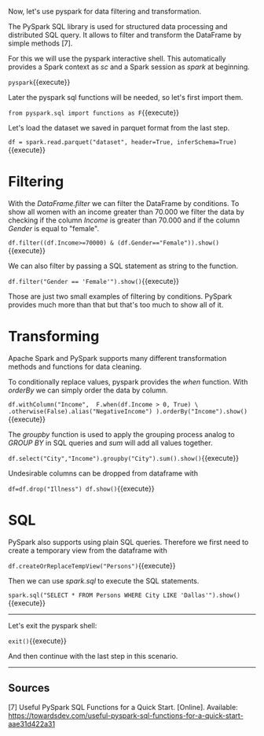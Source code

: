 Now, let's use pyspark for data filtering and transformation.

The PySpark SQL library is used for structured data processing and distributed SQL query. It allows to filter and transform the DataFrame by simple methods [7]. 

For this we will use the pyspark interactive shell. This automatically provides a Spark context as _sc_ and a Spark session as _spark_ at beginning.

`pyspark`{{execute}}

Later the pyspark sql functions will be needed, so let's first import them.

`from pyspark.sql import functions as F`{{execute}}

Let's load the dataset we saved in parquet format from the last step.

`df = spark.read.parquet("dataset", header=True, inferSchema=True)`{{execute}}

# Filtering

With the _DataFrame.filter_ we can filter the DataFrame by conditions. To show all women with an income greater than 70.000 we filter the data by checking if the column _Income_ is greater than 70.000 and if the column _Gender_ is equal to "female".

`df.filter((df.Income>=70000) & (df.Gender=="Female")).show()`{{execute}}

We can also filter by passing a SQL statement as string to the function.

`df.filter("Gender == 'Female'").show()`{{execute}}

Those are just two small examples of filtering by conditions. PySpark provides much more than that but that's too much to show all of it.

# Transforming

Apache Spark and PySpark supports many different transformation methods and functions for data cleaning.

To conditionally replace values, pyspark provides the _when_ function. With _orderBy_ we can simply order the data by column.  

`df.withColumn("Income", 
              F.when(df.Income > 0, True) \
                .otherwise(False).alias("NegativeIncome")
              ).orderBy("Income").show()`{{execute}}

The _groupby_ function is used to apply the grouping process analog to _GROUP BY_ in SQL queries and _sum_ will add all values together.

`df.select("City","Income").groupby("City").sum().show()`{{execute}}

Undesirable columns can be dropped from dataframe with

`df=df.drop("Illness")
df.show()`{{execute}}

# SQL

PySpark also supports using plain SQL queries. Therefore we first need to create a temporary view from the dataframe with

`df.createOrReplaceTempView("Persons")`{{execute}}

Then we can use _spark.sql_ to execute the SQL statements.

`spark.sql("SELECT * FROM Persons WHERE City LIKE 'Dallas'").show()`{{execute}}

---

Let's exit the pyspark shell:

`exit()`{{execute}}

And then continue with the last step in this scenario.

---

## Sources

[7] Useful PySpark SQL Functions for a Quick Start. [Online]. Available: https://towardsdev.com/useful-pyspark-sql-functions-for-a-quick-start-aae31d422a31
